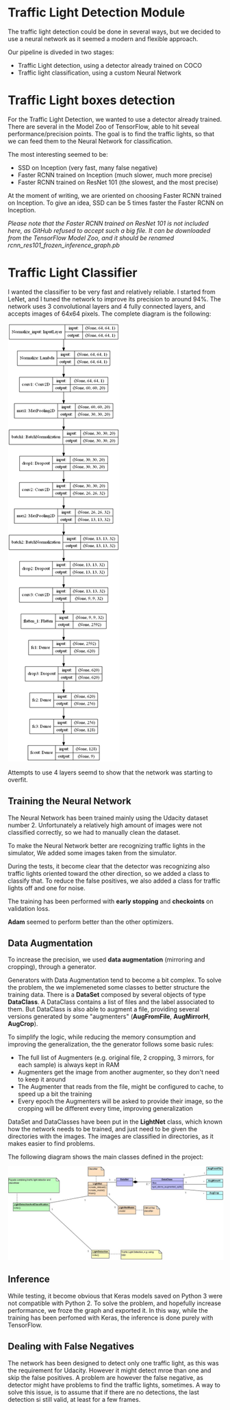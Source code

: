 Traffic Light Detection Module
==

The traffic light detection could be done in several ways, but we decided to use a neural network as it seemed a modern and flexible approach.

Our pipeline is diveded in two stages:
* Traffic Light detection, using a detector already trained on COCO
* Traffic light classification, using a custom Neural Network

Traffic Light boxes detection
==
For the Traffic Light Detection, we wanted to use a detector already trained. There are several in the Model Zoo of TensorFlow, able to hit seveal performance/precision points.
The goal is to find the traffic lights, so that we can feed them to the Neural Network for classification.

The most interesting seemed to be:
- SSD on Inception (very fast, many false negative)
- Faster RCNN trained on Inception (much slower, much more precise)
- Faster RCNN trained on ResNet 101 (the slowest, and the most precise)

At the moment of writing, we are oriented on choosing Faster RCNN trained on Inception.
To give an idea, SSD can be 5 times faster the Faster RCNN on Inception.

*Please note that the Faster RCNN trained on ResNet 101 is not included here, as GitHub refused to accept such a big file. It can be downloaded from the TensorFlow Model Zoo, and it should be renamed rcnn_res101_frozen_inference_graph.pb*

Traffic Light Classifier
===
I wanted the classifier to be very fast and relatively reliable. I started from LeNet, and I tuned the network to improve its precision to around 94%.
The network uses 3 convolutional layers and 4 fully connected layers, and accepts images of 64x64 pixels. The complete diagram is the following:

![CNN Model](model.png)

Attempts to use 4 layers seemd to show that the network was starting to overfit.

## Training the Neural Network

The Neural Network has been trained mainly using the Udacity dataset number 2. Unfortunately a relatively high amount of images were not classified correctly, so we had to manually clean the dataset.

To make the Neural Network better are recognizing traffic lights in the simulator, We added some images taken from the simulator.

During the tests, it become clear that the detector was recognizing also traffic lights oriented toward the other direction, so we added a class to classify that.
To reduce the false positives, we also added a class for traffic lights off and one for noise.

The training has been performed with **early stopping** and **checkoints** on validation loss.

**Adam** seemed to perform better than the other optimizers.

## Data Augmentation
To increase the precision, we used **data augmentation** (mirroring and cropping), through a generator.

Generators with Data Augmentation tend to become a bit complex. To solve the problem, the we implemeneted some classes to better structure the training data.
There is a **DataSet** composed by several objects of type **DataClass**. A DataClass contains a list of files and the label associated to them.
But DataClass is also able to augment a file, providing several versions generated by some "augmenters" (**AugFromFile**, **AugMirrorH**, **AugCrop**).

To simplify the logic, while reducing the memory consumption and improving the generalization, the the generator follows some basic rules:
* The full list of Augmenters (e.g. original file, 2 cropping, 3 mirrors, for each sample) is always kept in RAM
* Augmenters get the image from another augmenter, so they don't need to keep it around
* The Augmenter that reads from the file, might be configured to cache, to speed up a bit the training
* Every epoch the Augmenters will be asked to provide their image, so the cropping will be different every time, improving generalization

DataSet and DataClasses have been put in the **LightNet** class, which known how the network needs to be trained, and just need to be given the directories with the images. The images are classified in directories, as it makes easier to find problems.

The following diagram shows the main classes defined in the project:

![Classes](classes.jpg)

## Inference
While testing, it become obvious that Keras models saved on Python 3 were not compatible with Python 2. To solve the problem, and hopefully increase performance, we froze the graph and exported it. In this way, while the training has been perfomed with Keras, the inference is done purely with TensorFlow.

## Dealing with False Negatives
The network has been designed to detect only one traffic light, as this was the requirement for Udacity. However it might detect mroe than one and skip the false positives.
A problem are however the false negative, as detector might have problems to find the traffic lights, sometimes.
A way to solve this issue, is to assume that if there are no detections, the last detection si still valid, at least for a few frames.